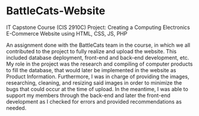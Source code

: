 # BattleCats-Website
IT Capstone Course (CIS 2910C) Project: Creating a Computing Electronics E-Commerce Website using HTML, CSS, JS, PHP

An assignment done with the BattleCats team in the course, in which we all contributed to the project to fully realize and upload the website. This included database deployment, front-end and back-end development, etc. My role in the project was the research and compiling of computer products to fill the database, that would later be implemented in the website as Product Information. Furthermore, I was in charge of providing the images, researching, cleaning, and resizing said images in order to minimize the bugs that could occur at the time of upload. In the meantime, I was able to support my members through the back-end and later the front-end development as I checked for errors and provided recommendations as needed. 




